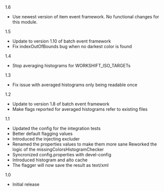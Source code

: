 1.6
* Use newest version of item event framework. No functional changes for this module.

1.5
* Update to version 1.10 of batch event framework
* Fix indexOutOfBounds bug when no darkest color is found

1.4
* Stop averaging histograms for WORKSHIFT_ISO_TARGETs 

1.3
* Fix issue with averaged histograms only being readable once

1.2
* Update to version 1.8 of batch event framework
* Make flags reported for averaged histograms refer to existing files

1.1

* Updated the config for the integration tests
* Better default flagging values
* Introduced the injecting excluder
* Renamed the properties values to make them more sane Reworked the logic of the missingColorsHistogramChecker
* Syncronized config.properties with devel-config
* Introduced histogram and alto cache
* The flagger will now save the result as text/xml

1.0
* Initial release
